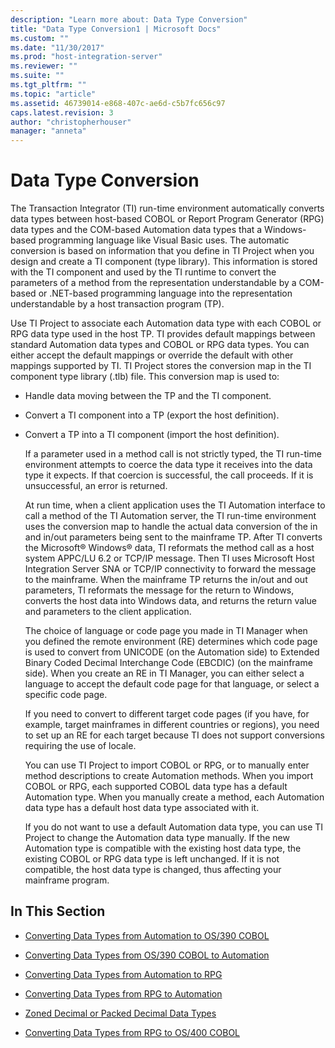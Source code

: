 ```yaml
---
description: "Learn more about: Data Type Conversion"
title: "Data Type Conversion1 | Microsoft Docs"
ms.custom: ""
ms.date: "11/30/2017"
ms.prod: "host-integration-server"
ms.reviewer: ""
ms.suite: ""
ms.tgt_pltfrm: ""
ms.topic: "article"
ms.assetid: 46739014-e868-407c-ae6d-c5b7fc656c97
caps.latest.revision: 3
author: "christopherhouser"
manager: "anneta"
---
```

# Data Type Conversion
The Transaction Integrator (TI) run-time environment automatically converts data types between host-based COBOL or Report Program Generator (RPG) data types and the COM-based Automation data types that a Windows-based programming language like Visual Basic uses. The automatic conversion is based on information that you define in TI Project when you design and create a TI component (type library). This information is stored with the TI component and used by the TI runtime to convert the parameters of a method from the representation understandable by a COM-based or .NET-based programming language into the representation understandable by a host transaction program (TP).  
  
 Use TI Project to associate each Automation data type with each COBOL or RPG data type used in the host TP. TI provides default mappings between standard Automation data types and COBOL or RPG data types. You can either accept the default mappings or override the default with other mappings supported by TI. TI Project stores the conversion map in the TI component type library (.tlb) file. This conversion map is used to:  
  
- Handle data moving between the TP and the TI component.  
  
- Convert a TI component into a TP (export the host definition).  
  
- Convert a TP into a TI component (import the host definition).  
  
  If a parameter used in a method call is not strictly typed, the TI run-time environment attempts to coerce the data type it receives into the data type it expects. If that coercion is successful, the call proceeds. If it is unsuccessful, an error is returned.  
  
  At run time, when a client application uses the TI Automation interface to call a method of the TI Automation server, the TI run-time environment uses the conversion map to handle the actual data conversion of the in and in/out parameters being sent to the mainframe TP. After TI converts the Microsoft® Windows® data, TI reformats the method call as a host system APPC/LU 6.2 or TCP/IP message. Then TI uses Microsoft Host Integration Server SNA or TCP/IP connectivity to forward the message to the mainframe. When the mainframe TP returns the in/out and out parameters, TI reformats the message for the return to Windows, converts the host data into Windows data, and returns the return value and parameters to the client application.  
  
  The choice of language or code page you made in TI Manager when you defined the remote environment (RE) determines which code page is used to convert from UNICODE (on the Automation side) to Extended Binary Coded Decimal Interchange Code (EBCDIC) (on the mainframe side). When you create an RE in TI Manager, you can either select a language to accept the default code page for that language, or select a specific code page.  
  
  If you need to convert to different target code pages (if you have, for example, target mainframes in different countries or regions), you need to set up an RE for each target because TI does not support conversions requiring the use of locale.  
  
  You can use TI Project to import COBOL or RPG, or to manually enter method descriptions to create Automation methods. When you import COBOL or RPG, each supported COBOL data type has a default Automation type. When you manually create a method, each Automation data type has a default host data type associated with it.  
  
  If you do not want to use a default Automation data type, you can use TI Project to change the Automation data type manually. If the new Automation type is compatible with the existing host data type, the existing COBOL or RPG data type is left unchanged. If it is not compatible, the host data type is changed, thus affecting your mainframe program.  
  
## In This Section  
  
-   [Converting Data Types from Automation to OS/390 COBOL](../core/converting-data-types-from-automation-to-os-390-cobol]2.md)  
  
-   [Converting Data Types from OS/390 COBOL to Automation](../core/converting-data-types-from-os-390-cobol-to-automation2.md)  
  
-   [Converting Data Types from Automation to RPG](../core/converting-data-types-from-automation-to-rpg1.md)  
  
-   [Converting Data Types from RPG to Automation](../core/converting-data-types-from-rpg-to-automation1.md)  
  
-   [Zoned Decimal or Packed Decimal Data Types](../core/zoned-decimal-or-packed-decimal-data-types1.md)  
  
-   [Converting Data Types from RPG to OS/400 COBOL](../core/converting-data-types-from-rpg-to-os-400-cobol2.md)
